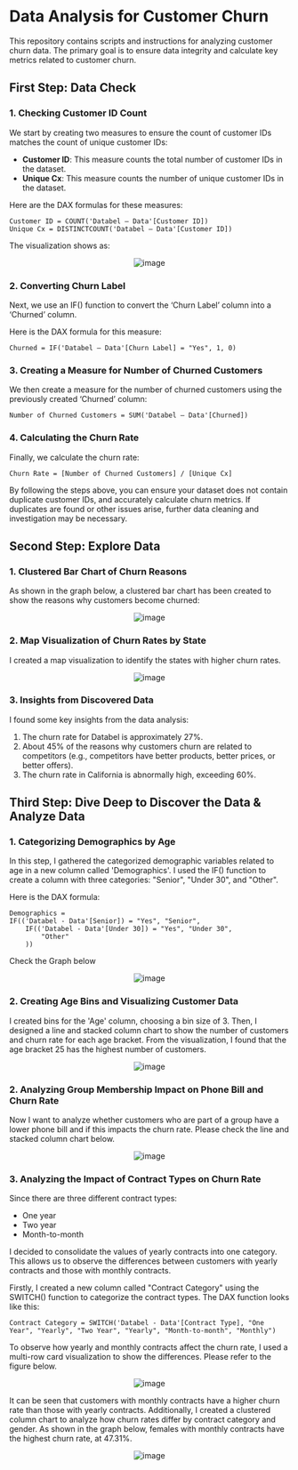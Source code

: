 

# Data Analysis for Customer Churn

This repository contains scripts and instructions for analyzing customer churn data. The primary goal is to ensure data integrity and calculate key metrics related to customer churn.

## First Step: Data Check

### 1. Checking Customer ID Count

We start by creating two measures to ensure the count of customer IDs matches the count of unique customer IDs:

- **Customer ID**: This measure counts the total number of customer IDs in the dataset.
- **Unique Cx**: This measure counts the number of unique customer IDs in the dataset.

Here are the DAX formulas for these measures:

```dax
Customer ID = COUNT('Databel – Data'[Customer ID])
Unique Cx = DISTINCTCOUNT('Databel – Data'[Customer ID])
```

The visualization shows as:
<br>
<div align="center">
  
![image](https://github.com/XaiZhen/Analyzing-customer-churn-in-Power-BI/assets/157572976/efb0de97-9601-43ec-a417-691633c66cdb)

</div>

### 2. Converting Churn Label
Next, we use an IF() function to convert the ‘Churn Label’ column into a ‘Churned’ column.

Here is the DAX formula for this measure:
```dax
Churned = IF('Databel – Data'[Churn Label] = "Yes", 1, 0)
```

### 3. Creating a Measure for Number of Churned Customers
We then create a measure for the number of churned customers using the previously created ‘Churned’ column:
```dax
Number of Churned Customers = SUM('Databel – Data'[Churned])
```

### 4. Calculating the Churn Rate
Finally, we calculate the churn rate:
```dax
Churn Rate = [Number of Churned Customers] / [Unique Cx]
```

By following the steps above, you can ensure your dataset does not contain duplicate customer IDs, and accurately calculate churn metrics. If duplicates are found or other issues arise, further data cleaning and investigation may be necessary.


## Second Step: Explore Data

### 1. Clustered Bar Chart of Churn Reasons

As shown in the graph below, a clustered bar chart has been created to show the reasons why customers become churned:
<div align="center">
  
![image](https://github.com/XaiZhen/Analyzing-customer-churn-in-Power-BI/assets/157572976/7e925238-5ccc-41d5-8653-ac593077771c)


</div>

### 2. Map Visualization of Churn Rates by State
I created a map visualization to identify the states with higher churn rates.
<div align="center">
  
![image](https://github.com/XaiZhen/Analyzing-customer-churn-in-Power-BI/assets/157572976/e922c6ea-25f0-45ca-8744-a9967deda1ee)

</div>

### 3. Insights from Discovered Data

I found some key insights from the data analysis:

1. The churn rate for Databel is approximately 27%.
2. About 45% of the reasons why customers churn are related to competitors (e.g., competitors have better products, better prices, or better offers).
3. The churn rate in California is abnormally high, exceeding 60%.


## Third Step: Dive Deep to Discover the Data & Analyze Data

### 1. Categorizing Demographics by Age
In this step, I gathered the categorized demographic variables related to age in a new column called 'Demographics'. I used the IF() function to create a column with three categories: "Senior", "Under 30", and "Other".

Here is the DAX formula:

```dax
Demographics = 
IF(('Databel - Data'[Senior]) = "Yes", "Senior", 
    IF(('Databel - Data'[Under 30]) = "Yes", "Under 30", 
        "Other"
    ))
```
Check the Graph below
<div align="center">
  
![image](https://github.com/XaiZhen/Analyzing-customer-churn-in-Power-BI/assets/157572976/0de86f92-771d-42d8-9ba9-ea20b702219b)
</div>


### 2. Creating Age Bins and Visualizing Customer Data

I created bins for the 'Age' column, choosing a bin size of 3. Then, I designed a line and stacked column chart to show the number of customers and churn rate for each age bracket. From the visualization, I found that the age bracket 25 has the highest number of customers.

<div align="center">
  
![image](https://github.com/XaiZhen/Analyzing-customer-churn-in-Power-BI/assets/157572976/95ddb6ce-3459-413c-a74d-22262f44b8ae)

</div>

### 2. Analyzing Group Membership Impact on Phone Bill and Churn Rate

Now I want to analyze whether customers who are part of a group have a lower phone bill and if this impacts the churn rate. Please check the line and stacked column chart below.

<div align="center">
  
![image](https://github.com/XaiZhen/Analyzing-customer-churn-in-Power-BI/assets/157572976/4dd78e3c-29e2-4216-a337-82e627f9f673)


</div>

### 3. Analyzing the Impact of Contract Types on Churn Rate

Since there are three different contract types:

- One year
- Two year
- Month-to-month
  
I decided to consolidate the values of yearly contracts into one category. This allows us to observe the differences between customers with yearly contracts and those with monthly contracts.

Firstly, I created a new column called "Contract Category" using the SWITCH() function to categorize the contract types. The DAX function looks like this:
```dax
Contract Category = SWITCH('Databel - Data'[Contract Type], "One Year", "Yearly", "Two Year", "Yearly", "Month-to-month", "Monthly")
```
To observe how yearly and monthly contracts affect the churn rate, I used a multi-row card visualization to show the differences. Please refer to the figure below.

<div align="center">
  
![image](https://github.com/XaiZhen/Analyzing-customer-churn-in-Power-BI/assets/157572976/fe8d2d89-0017-4a68-9e6f-721025b502a3)

</div>

It can be seen that customers with monthly contracts have a higher churn rate than those with yearly contracts. Additionally, I created a clustered column chart to analyze how churn rates differ by contract category and gender. As shown in the graph below, females with monthly contracts have the highest churn rate, at 47.31%.

<div align="center">
  
![image](https://github.com/XaiZhen/Analyzing-customer-churn-in-Power-BI/assets/157572976/14b37657-446e-480a-8304-2621d167f1a4)

</div>
